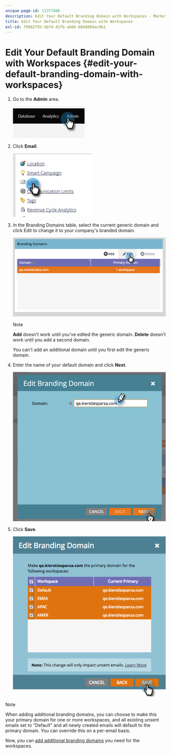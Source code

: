 ```yaml
---
unique-page-id: 11377406
description: Edit Your Default Branding Domain with Workspaces - Marketo Docs - Product Documentation
title: Edit Your Default Branding Domain with Workspaces
exl-id: f0982793-5b74-41fb-ab6b-08d4084ac9b1
---
```

# Edit Your Default Branding Domain with Workspaces {#edit-your-default-branding-domain-with-workspaces}

1. Go to the **Admin** area.

   ![](assets/edit-your-default-branding-domain-with-workspaces-1.png)

1. Click **Email**.

   ![](assets/edit-your-default-branding-domain-with-workspaces-2.png)

1. In the Branding Domains table, select the current generic domain and click Edit to change it to your company's branded domain.

   ![](assets/edit-your-default-branding-domain-with-workspaces-3.png)

   >[!NOTE]
   >
   >**Add** doesn't work until you've edited the generic domain. **Delete** doesn't work until you add a second domain.
   >
   >You can't add an additional domain until you first edit the generic domain.

1. Enter the name of your default domain and click **Next**.

   ![](assets/edit-your-default-branding-domain-with-workspaces-4.png)

1. Click **Save**.

   ![](assets/edit-your-default-branding-domain-with-workspaces-5.png)

>[!NOTE]
>
>When adding additional branding domains, you can choose to make this your primary domain for one or more workspaces, and all existing unsent emails set to "Default" and all newly created emails will default to the primary domain. You can override this on a per-email basis.

Now, you can [add additional branding domains](/help/marketo/product-docs/administration/email-setup/add-multiple-branding-domains/add-an-additional-branding-domain-with-workspaces.md) you need for the workspaces.
